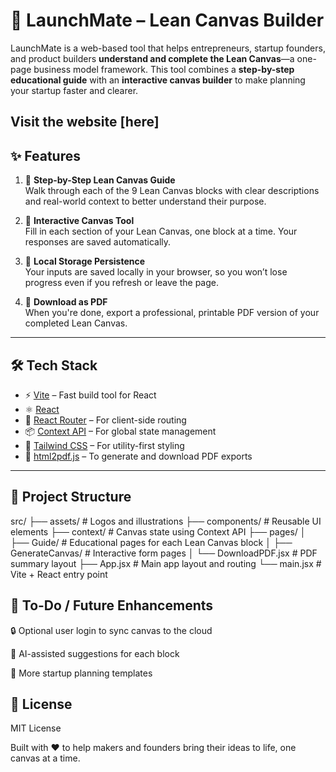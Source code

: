 # 🚀 LaunchMate – Lean Canvas Builder

LaunchMate is a web-based tool that helps entrepreneurs, startup founders, and product builders **understand and complete the Lean Canvas**—a one-page business model framework. This tool combines a **step-by-step educational guide** with an **interactive canvas builder** to make planning your startup faster and clearer.

## Visit the website [here]

## ✨ Features

1. 🧭 **Step-by-Step Lean Canvas Guide**  
   Walk through each of the 9 Lean Canvas blocks with clear descriptions and real-world context to better understand their purpose.

2. 🧩 **Interactive Canvas Tool**  
   Fill in each section of your Lean Canvas, one block at a time. Your responses are saved automatically.

3. 💾 **Local Storage Persistence**  
   Your inputs are saved locally in your browser, so you won’t lose progress even if you refresh or leave the page.

4. 📄 **Download as PDF**  
   When you're done, export a professional, printable PDF version of your completed Lean Canvas.

---

## 🛠️ Tech Stack

- ⚡ [Vite](https://vitejs.dev/) – Fast build tool for React
- ⚛️ [React](https://reactjs.org/)
- 🧭 [React Router](https://reactrouter.com/) – For client-side routing
- 📦 [Context API](https://reactjs.org/docs/context.html) – For global state management
- 💨 [Tailwind CSS](https://tailwindcss.com/) – For utility-first styling
- 🧾 [html2pdf.js](https://ekoopmans.github.io/html2pdf.js/) – To generate and download PDF exports

---

## 📂 Project Structure

src/
├── assets/ # Logos and illustrations
├── components/ # Reusable UI elements
├── context/ # Canvas state using Context API
├── pages/
│ ├── Guide/ # Educational pages for each Lean Canvas block
│ ├── GenerateCanvas/ # Interactive form pages
│ └── DownloadPDF.jsx # PDF summary layout
├── App.jsx # Main app layout and routing
└── main.jsx # Vite + React entry point

## 📌 To-Do / Future Enhancements

🔒 Optional user login to sync canvas to the cloud

🧠 AI-assisted suggestions for each block

🧰 More startup planning templates

## 📃 License

MIT License

Built with ❤️ to help makers and founders bring their ideas to life, one canvas at a time.
